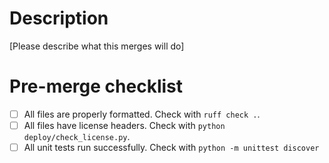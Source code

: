 # Description

[Please describe what this merges will do]

# Pre-merge checklist

- [ ] All files are properly formatted. Check with `ruff check .`.
- [ ] All files have license headers. Check with `python deploy/check_license.py`.
- [ ] All unit tests run successfully. Check with `python -m unittest discover`